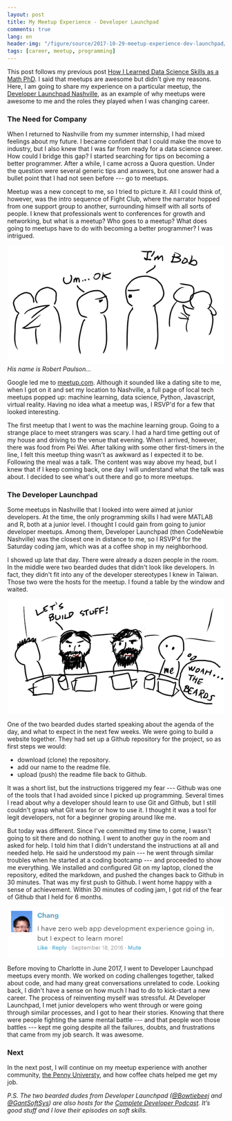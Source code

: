 ```yaml
---
layout: post
title: My Meetup Experience - Developer Launchpad
comments: true
lang: en
header-img: "/figure/source/2017-10-29-meetup-experience-dev-launchpad/dev-launchpad.png"
tags: [career, meetup, programming]
---
```


This post follows my previous post [How I Learned Data Science Skills as a Math PhD](https://changhsinlee.github.io/learning-skills-for-data-science/). I said that meetups are awesome but didn't give my reasons. Here, I am going to share my experience on a particular meetup, the [Developer Launchpad Nashville](https://www.meetup.com/Developer-Launchpad-Nashville/), as an example of why meetups were awesome to me and the roles they played when I was changing career.

### The Need for Company

When I returned to Nashville from my summer internship, I had mixed feelings about my future. I became confident that I could make the move to industry, but I also knew that I was far from ready for a data science career. How could I bridge this gap? I started searching for tips on becoming a better programmer. After a while, I came across a Quora question. Under the question were several generic tips and answers, but one answer had a bullet point that I had not seen before --- go to meetups.

Meetup was a new concept to me, so I tried to picture it. All I could think of, however, was the intro sequence of Fight Club, where the narrator hopped from one support group to another, surrounding himself with all sorts of people. I knew that professionals went to conferences for growth and networking, but what is a meetup? Who goes to a meetup? What does going to meetups have to do with becoming a better programmer? I was intrigued.

![](/figure/source/2017-10-29-meetup-experience-dev-launchpad/fight-club.png)
*His name is Robert Paulson...*

Google led me to [meetup.com](meetup.com). Although it sounded like a dating site to me, when I got on it and set my location to Nashville, a full page of local tech meetups popped up: machine learning, data science, Python, Javascript, virtual reality. Having no idea what a meetup was, I RSVP'd for a few that looked interesting.

The first meetup that I went to was the machine learning group. Going to a strange place to meet strangers was scary. I had a hard time getting out of my house and driving to the venue that evening. When I arrived, however, there was food from Pei Wei. After talking with some other first-timers in the line, I felt this meetup thing wasn't as awkward as I expected it to be. Following the meal was a talk. The content was way above my head, but I knew that if I keep coming back, one day I will understand what the talk was about. I decided to see what's out there and go to more meetups.

### The Developer Launchpad
Some meetups in Nashville that I looked into were aimed at junior developers. At the time, the only programming skills I had were MATLAB and R, both at a junior level. I thought I could gain from going to junior developer meetups. Among them, Developer Launchpad (then CodeNewbie Nashville) was the closest one in distance to me, so I RSVP'd for the Saturday coding jam, which was at a coffee shop in my neighborhood.

I showed up late that day. There were already a dozen people in the room. In the middle were two bearded dudes that didn't look like developers. In fact, they didn't fit into any of the developer stereotypes I knew in Taiwan. Those two were the hosts for the meetup. I found a table by the window and waited.

![](/figure/source/2017-10-29-meetup-experience-dev-launchpad/dev-launchpad.png)

One of the two bearded dudes started speaking about the agenda of the day, and what to expect in the next few weeks. We were going to build a website together. They had set up a Github repository for the project, so as first steps we would:

* download (clone) the repository.
* add our name to the readme file.
* upload (push) the readme file back to Github.

It was a short list, but the instructions triggered my fear --- Github was one of the tools that I had avoided since I picked up programming. Several times I read about why a developer should learn to use Git and Github, but I still couldn't grasp what Git was for or how to use it. I thought it was a tool for legit developers, not for a beginner groping around like me.

But today was different. Since I've committed my time to come, I wasn't going to sit there and do nothing. I went to another guy in the room and asked for help. I told him that I didn't understand the instructions at all and needed help. He said he understood my pain --- he went through similar troubles when he started at a coding bootcamp --- and proceeded to show me everything. We installed and configured Git on my laptop, cloned the repository, edited the markdown, and pushed the changes back to Github in 30 minutes. That was my first push to Github. I went home happy with a sense of achievement. Within 30 minutes of coding jam, I got rid of the fear of Github that I held for 6 months.

![](/figure/source/2017-10-29-meetup-experience-dev-launchpad/comment.png)

Before moving to Charlotte in June 2017, I went to Developer Launchpad meetups every month. We worked on coding challenges together, talked about code, and had many great conversations unrelated to code. Looking back, I didn't have a sense on how much I had to do to kick-start a new career. The process of reinventing myself was stressful. At Developer Launchpad, I met junior developers who went through or were going through similar processes, and I got to hear their stories. Knowing that there were people fighting the same mental battle --- and that people won those battles --- kept me going despite all the failures, doubts, and frustrations that came from my job search. It was awesome.

### Next

In the next post, I will continue on my meetup experience with another community, [the Penny Universty](http://www.pennyuniversity.org), and how coffee chats helped me get my job.

*P.S. The two bearded dudes from Developer Launchpad ([@Bowtiebeej](https://twitter.com/BowtieBeej) and [@GantSoftSys](https://twitter.com/GantSoftSys)) are also hosts for the [Complete Developer Podcast](http://completedeveloperpodcast.com/). It’s good stuff and I love their episodes on soft skills.*

